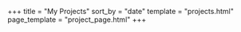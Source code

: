 +++
title = "My Projects"
sort_by = "date"
template = "projects.html"
page_template = "project_page.html"
+++